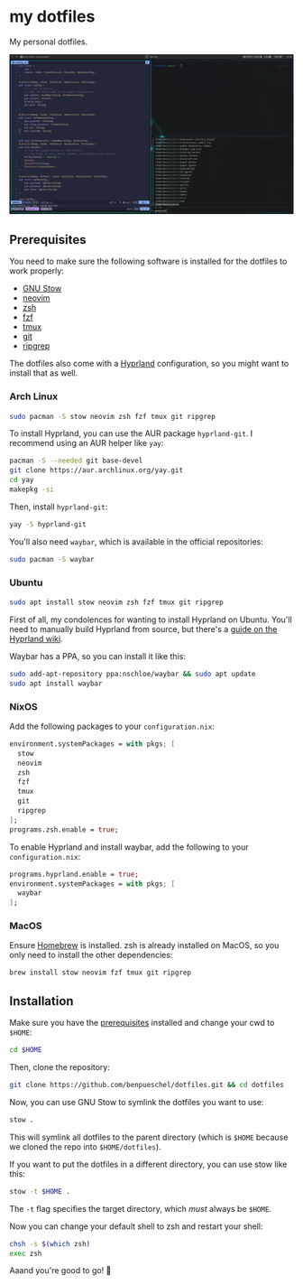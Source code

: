 # my dotfiles

My personal dotfiles.

![a preview Hyprland session with three terminal windows](images/hyprland.png)

## Prerequisites

You need to make sure the following software is installed for the dotfiles to work properly:
- [GNU Stow](https://www.gnu.org/software/stow/)
- [neovim](https://neovim.io)
- [zsh](https://www.zsh.org)
- [fzf](https://github.com/junegunn/fzf)
- [tmux](https://github.com/tmux/tmux)
- [git](https://git-scm.com)
- [ripgrep](https://github.com/BurntSushi/ripgrep)

The dotfiles also come with a [Hyprland](https://https://hyprland.org/) configuration, so you might want to install that as well.

### Arch Linux
```sh
sudo pacman -S stow neovim zsh fzf tmux git ripgrep
```
To install Hyprland, you can use the AUR package `hyprland-git`.
I recommend using an AUR helper like `yay`:
```sh
pacman -S --needed git base-devel
git clone https://aur.archlinux.org/yay.git
cd yay
makepkg -si
```
Then, install `hyprland-git`:
```sh
yay -S hyprland-git
```
You'll also need `waybar`, which is available in the official repositories:
```sh
sudo pacman -S waybar
```

### Ubuntu
```sh
sudo apt install stow neovim zsh fzf tmux git ripgrep
```
First of all, my condolences for wanting to install Hyprland on Ubuntu.
You'll need to manually build Hyprland from source, but there's a [guide on the Hyprland wiki](https://wiki.hyprland.org/Getting-Started/Installation/).

Waybar has a PPA, so you can install it like this:
```sh
sudo add-apt-repository ppa:nschloe/waybar && sudo apt update
sudo apt install waybar
```

### NixOS
Add the following packages to your `configuration.nix`:
```nix
environment.systemPackages = with pkgs; [
  stow
  neovim
  zsh
  fzf
  tmux
  git
  ripgrep
];
programs.zsh.enable = true;
```

To enable Hyprland and install waybar, add the following to your `configuration.nix`:
```nix
programs.hyprland.enable = true;
environment.systemPackages = with pkgs; [
  waybar
];
```

### MacOS
Ensure [Homebrew](https://brew.sh) is installed.
zsh is already installed on MacOS, so you only need to install the other dependencies:
```sh
brew install stow neovim fzf tmux git ripgrep
```

## Installation

Make sure you have the [prerequisites](#prerequisites) installed and change your cwd to `$HOME`:
```sh
cd $HOME
```

Then, clone the repository:
```sh
git clone https://github.com/benpueschel/dotfiles.git && cd dotfiles
```

Now, you can use GNU Stow to symlink the dotfiles you want to use:
```sh
stow .
```
This will symlink all dotfiles to the parent directory (which is `$HOME`
because we cloned the repo into `$HOME/dotfiles`).

If you want to put the dotfiles in a different directory, you can use stow like this:
```sh
stow -t $HOME .
```
The `-t` flag specifies the target directory, which *must* always be `$HOME`.

Now you can change your default shell to zsh and restart your shell:
```sh
chsh -s $(which zsh)
exec zsh
```

Aaand you're good to go! 🚀
